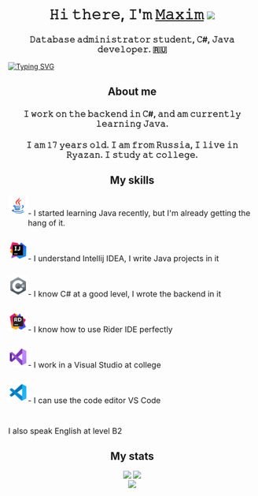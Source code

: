 <h1 align="center">𝙷𝚒 𝚝𝚑𝚎𝚛𝚎, 𝙸'𝚖 <a href="https://t.me/maxim_prosin_official" target="_blank">𝙼𝚊𝚡𝚒𝚖</a> 
<img src="https://github.com/blackcater/blackcater/raw/main/images/Hi.gif" height="32"/></h1>
<h3 align="center">𝙳𝚊𝚝𝚊𝚋𝚊𝚜𝚎 𝚊𝚍𝚖𝚒𝚗𝚒𝚜𝚝𝚛𝚊𝚝𝚘𝚛 𝚜𝚝𝚞𝚍𝚎𝚗𝚝, 𝙲#, 𝙹𝚊𝚟𝚊 𝚍𝚎𝚟𝚎𝚕𝚘𝚙𝚎𝚛. 🇷🇺</h3>

<a href="https://git.io/typing-svg"><img src="https://readme-typing-svg.herokuapp.com?font=Fira+Code&weight=500&size=18&duration=3000&pause=1000&color=14F719&center=true&vCenter=true&width=600&height=35&lines=You+can+see+my+projects+in+the+repositories" alt="Typing SVG" /></a>

<h2 align="center">About me</h2>
<h3 align="center">𝙸 𝚠𝚘𝚛𝚔 𝚘𝚗 𝚝𝚑𝚎 𝚋𝚊𝚌𝚔𝚎𝚗𝚍 𝚒𝚗 𝙲#, 𝚊𝚗𝚍 𝚊𝚖 𝚌𝚞𝚛𝚛𝚎𝚗𝚝𝚕𝚢 𝚕𝚎𝚊𝚛𝚗𝚒𝚗𝚐 𝙹𝚊𝚟𝚊.</h3>
<h3 align="center">𝙸 𝚊𝚖 𝟷𝟽 𝚢𝚎𝚊𝚛𝚜 𝚘𝚕𝚍. 𝙸 𝚊𝚖 𝚏𝚛𝚘𝚖 𝚁𝚞𝚜𝚜𝚒𝚊, 𝙸 𝚕𝚒𝚟𝚎 𝚒𝚗 𝚁𝚢𝚊𝚣𝚊𝚗. 𝙸 𝚜𝚝𝚞𝚍𝚢 𝚊𝚝 𝚌𝚘𝚕𝚕𝚎𝚐𝚎.</h3>

<h2 align="center">My skills</h2>
<div style="display: flex;">
  <img src="assets\java.svg" height="40"/>
  <p align="left" style="padding-top: 10px; font-size: 16px"> - I started learning Java recently, but I'm already getting the hang of it.</p>
</div>
<div style="display: flex; margin-top: 10px;">
  <img src="assets\intellijidea.svg" height="40"/>
  <p align="left" style="padding-top: 10px; font-size: 16px"> - I understand Intellij IDEA, I write Java projects in it</p>
</div>
<div style="display: flex; margin-top: 10px;">
  <img src="assets\csharp.svg" height="40"/>
  <p align="left" style="padding-top: 10px; font-size: 16px"> - I know C# at a good level, I wrote the backend in it</p>
</div>
<div style="display: flex; margin-top: 10px;">
  <img src="assets\rider.svg" height="40"/>
  <p align="left" style="padding-top: 10px; font-size: 16px"> - I know how to use Rider IDE perfectly</p>
</div>
<div style="display: flex; margin-top: 10px;">
  <img src="assets\visualstudio.svg" height="40"/>
  <p align="left" style="padding-top: 10px; font-size: 16px"> - I work in a Visual Studio at college</p>
</div>
<div style="display: flex; margin-top: 10px;">
  <img src="assets\vscode.svg" height="40"/>
  <p align="left" style="padding-top: 10px; font-size: 16px"> - I can use the code editor VS Code</p>
</div>
  <p align="left" style="padding-top: 10px; font-size: 16px">I also speak English at level B2</p>

  <h2 align="center">My stats</h2>

<div align="center">
    <img src="http://github-readme-streak-stats.herokuapp.com?user=maximprosin&theme=dark&hide_border=true&border_radius=10&short_numbers=true&date_format=M%20j%5B%2C%20Y%5D&card_width=450&card_height=180"/>
    <a href="https://github.com/anuraghazra/github-readme-stats"><img src="https://github-readme-stats.vercel.app/api/top-langs/?username=maximprosin&layout=compact&theme=dark"/></a>
</div>

<div align="center">
    <img src="https://github.com/maximprosin/bash-stat/blob/master/github_stats.svg"/>
</div>
